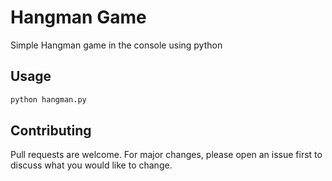 # Hangman Game

Simple Hangman game in the console using python


## Usage

```bash
python hangman.py
```

## Contributing
Pull requests are welcome. For major changes, please open an issue first to discuss what you would like to change.
